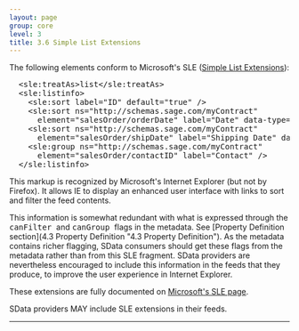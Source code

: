 ```yaml
---
layout: page
group: core
level: 3
title: 3.6 Simple List Extensions
---
```


The following elements conform to Microsoft's SLE
([Simple
List Extensions](http://msdn.microsoft.com/en-us/library/ms686417(v=vs.85).aspx)):

<pre>&nbsp; &lt;sle:treatAs&gt;list&lt;/sle:treatAs&gt;
&nbsp;&nbsp;&lt;sle:listinfo&gt;
&nbsp;&nbsp;&nbsp;&nbsp;&lt;sle:sort label="ID" default="true" /&gt;
&nbsp;&nbsp;&nbsp;&nbsp;&lt;sle:sort ns="http://schemas.sage.com/myContract" 
&nbsp;&nbsp;&nbsp;&nbsp;&nbsp; element="salesOrder/orderDate" label="Date" data-type="date" /&gt;
&nbsp;&nbsp;&nbsp;&nbsp;&lt;sle:sort ns="http://schemas.sage.com/myContract" 
&nbsp;&nbsp;&nbsp;&nbsp;&nbsp; element="salesOrder/shipDate" label="Shipping Date" data-type="date" /&gt;
&nbsp;&nbsp;&nbsp;&nbsp;&lt;sle:group ns="http://schemas.sage.com/myContract" 
&nbsp;&nbsp;&nbsp;&nbsp;&nbsp; element="salesOrder/contactID" label="Contact" /&gt;
&nbsp;&nbsp;&lt;/sle:listinfo&gt;</pre>

This markup is recognized by Microsoft's Internet Explorer (but not by
Firefox). It allows IE to display an enhanced user interface with links to sort
and filter the feed contents.

This information is somewhat redundant with what is expressed through the
<tt>canFilter </tt>and <tt>canGroup </tt>flags in the metadata. See
[Property Definition section](4.3 Property Definition "4.3 Property Definition"). As the metadata
contains richer flagging, SData consumers should get these flags from the
metadata rather than from this SLE fragment. SData providers are nevertheless
encouraged to include this information in the feeds that they produce, to
improve the user experience in Internet Explorer.

These extensions are fully documented on
[Microsoft's
SLE page](http://msdn.microsoft.com/en-us/library/ms686417(v=vs.85).aspx).

SData providers MAY include SLE extensions in their feeds.

* * *